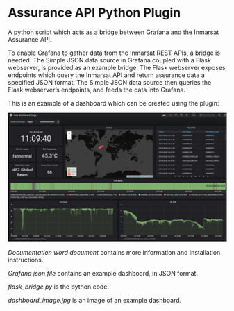 # Assurance API Python Plugin
A python script which acts as a bridge between Grafana and the Inmarsat Assurance API. 

To enable Grafana to gather data from the Inmarsat REST APIs, a bridge is needed. The Simple JSON data source in Grafana coupled with a Flask webserver, is provided as an example bridge. The Flask webserver exposes endpoints which query the Inmarsat API and return assurance data a specified JSON format. The Simple JSON data source then queries the Flask webserver’s endpoints, and feeds the data into Grafana.

This is an example of a dashboard which can be created using the plugin:

![alt text](dashboard_image.jpg)

*Documentation word document* contains more information and installation instructions.

*Grafana json file* contains an example dashboard, in JSON format.

*flask_bridge.py* is the python code.

*dashboard_image.jpg* is an image of an example dashboard.
